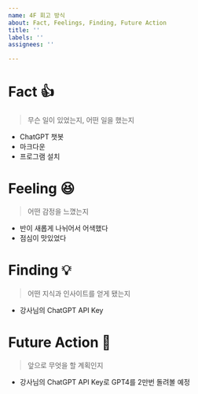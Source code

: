 ```yaml
---
name: 4F 회고 방식
about: Fact, Feelings, Finding, Future Action
title: ''
labels: ''
assignees: ''

---
```


# Fact 👍 
> 무슨 일이 있었는지, 어떤 일을 했는지
* ChatGPT 챗봇
* 마크다운
* 프로그램 설치

# Feeling 😆 
> 어떤 감정을 느꼈는지
* 반이 새롭게 나뉘어서 어색했다
* 점심이 맛있었다

# Finding 💡 
> 어떤 지식과 인사이트를 얻게 됐는지
* 강사님의 ChatGPT API Key

# Future Action 🏃 
> 앞으로 무엇을 할 계획인지
* 강사님의 ChatGPT API Key로 GPT4를 2만번 돌려볼 예정
